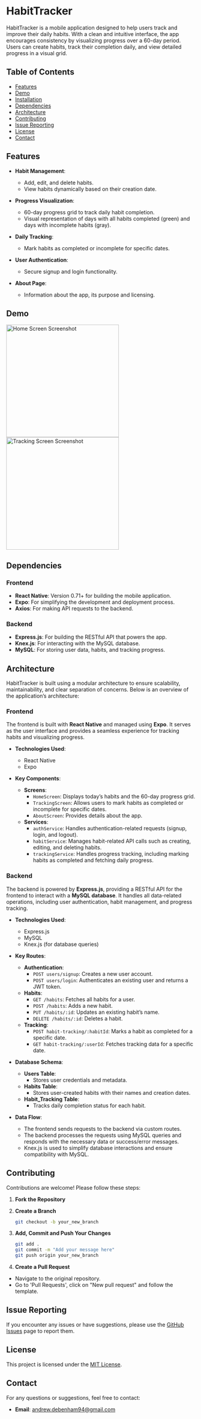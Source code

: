 # HabitTracker

HabitTracker is a mobile application designed to help users track and improve their daily habits. With a clean and intuitive interface, the app encourages consistency by visualizing progress over a 60-day period. Users can create habits, track their completion daily, and view detailed progress in a visual grid.

## Table of Contents

- [Features](#features)
- [Demo](#demo)
- [Installation](#installation)
- [Dependencies](#dependencies)
- [Architecture](#architecture)
- [Contributing](#contributing)
- [Issue Reporting](#issue-reporting)
- [License](#license)
- [Contact](#contact)

## Features

- **Habit Management**:
  - Add, edit, and delete habits.
  - View habits dynamically based on their creation date.

- **Progress Visualization**:
  - 60-day progress grid to track daily habit completion.
  - Visual representation of days with all habits completed (green) and days with incomplete habits (gray).

- **Daily Tracking**:
  - Mark habits as completed or incomplete for specific dates.

- **User Authentication**:
  - Secure signup and login functionality.

- **About Page**:
  - Information about the app, its purpose and licensing.

## Demo

<img src="./habit-tracker-frontend/assets/HomeScreen.png" alt="Home Screen Screenshot" width="300"><img src="./habit-tracker-frontend/assets/TrackingScreen.png" alt="Tracking Screen Screenshot" width="300">

## Dependencies

### **Frontend**
- **React Native**: Version 0.71+ for building the mobile application.
- **Expo**: For simplifying the development and deployment process.
- **Axios**: For making API requests to the backend.

### **Backend**
- **Express.js**: For building the RESTful API that powers the app.
- **Knex.js**: For interacting with the MySQL database.
- **MySQL**: For storing user data, habits, and tracking progress.
## Architecture

HabitTracker is built using a modular architecture to ensure scalability, maintainability, and clear separation of concerns. Below is an overview of the application’s architecture:

### **Frontend**

The frontend is built with **React Native** and managed using **Expo**. It serves as the user interface and provides a seamless experience for tracking habits and visualizing progress.

- **Technologies Used**:
  - React Native
  - Expo

- **Key Components**:
  - **Screens**:
    - `HomeScreen`: Displays today’s habits and the 60-day progress grid.
    - `TrackingScreen`: Allows users to mark habits as completed or incomplete for specific dates.
    - `AboutScreen`: Provides details about the app.
  - **Services**:
    - `authService`: Handles authentication-related requests (signup, login, and logout).
    - `habitService`: Manages habit-related API calls such as creating, editing, and deleting habits.
    - `trackingService`: Handles progress tracking, including marking habits as completed and fetching daily progress.

### **Backend**

The backend is powered by **Express.js**, providing a RESTful API for the frontend to interact with a **MySQL database**. It handles all data-related operations, including user authentication, habit management, and progress tracking.

- **Technologies Used**:
  - Express.js
  - MySQL
  - Knex.js (for database queries)

- **Key Routes**:
  - **Authentication**:
    - `POST users/signup`: Creates a new user account.
    - `POST users/login`: Authenticates an existing user and returns a JWT token.
  - **Habits**:
    - `GET /habits`: Fetches all habits for a user.
    - `POST /habits`: Adds a new habit.
    - `PUT /habits/:id`: Updates an existing habit’s name.
    - `DELETE /habits/:id`: Deletes a habit.
  - **Tracking**:
    - `POST habit-tracking/:habitId`: Marks a habit as completed for a specific date.
    - `GET habit-tracking/:userId`: Fetches tracking data for a specific date.

- **Database Schema**:
  - **Users Table**:
    - Stores user credentials and metadata.
  - **Habits Table**:
    - Stores user-created habits with their names and creation dates.
  - **Habit_Tracking Table**:
    - Tracks daily completion status for each habit.

- **Data Flow**:
  - The frontend sends requests to the backend via custom routes.
  - The backend processes the requests using MySQL queries and responds with the necessary data or success/error messages.
  - Knex.js is used to simplify database interactions and ensure compatibility with MySQL.

## Contributing

Contributions are welcome! Please follow these steps:

1. **Fork the Repository**

2. **Create a Branch**

    ```bash
    git checkout -b your_new_branch
    ```

3. **Add, Commit and Push Your Changes**

    ```bash
    git add .
    git commit -m "Add your message here"
    git push origin your_new_branch
    ```

4. **Create a Pull Request**

- Navigate to the original repository.
- Go to 'Pull Requests', click on "New pull request" and follow the template.

## Issue Reporting

If you encounter any issues or have suggestions, please use the [GitHub Issues](https://github.com/yourusername/your-repo-name/issues) page to report them.

## License

This project is licensed under the [MIT License](LICENSE.txt).

## Contact

For any questions or suggestions, feel free to contact:

- **Email**: [andrew.debenham94@gmail.com](mailto:andrew.debenham94@gmail.com)
